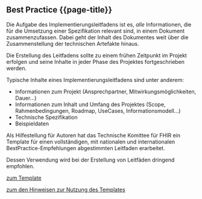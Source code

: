 ## Best Practice {{page-title}}

Die Aufgabe des Implementierungsleitfadens ist es, *alle* Informationen, die für die Umsetzung einer Spezifikation relevant sind, in einem Dokument zusammenzufassen. Dabei geht der Inhalt des Dokumentes weit über die Zusammenstellung der technischen Artefakte hinaus.

Die Erstellung des Leitfadens sollte zu einem frühen Zeitpunkt im Projekt erfolgen und seine Inhalte in jeder Phase des Projektes fortgeschrieben werden.

Typische Inhalte eines Implementierungsleitfadens sind unter anderem:
* Informationen zum Projekt (Ansprechpartner, Mitwirkungsmöglichkeiten, Dauer...) 
* Informationen zum Inhalt und Umfang des Projektes (Scope, Rahmenbedingungen, Roadmap, UseCases, Informationsmodell...)
* Technische Spezifikation
* Beispieldaten

Als Hilfestellung für Autoren hat das Technische Komittee für FHIR ein Template für einen vollständigen, mit nationalen und internationalen BestPractice-Empfehlungen abgestimmten Leitfaden erarbeitet.

Dessen Verwendung wird bei der Erstellung von Leitfäden dringend empfohlen.

<a href="https://simplifier.net/guide/ig-template?version=current" class="btn btn-primary">zum Template</a>

<a href="https://simplifier.net/guide/hinweise-zum-ig-template?version=current" class="btn btn-primary">zum den Hinweisen zur Nutzung des Templates</a>


